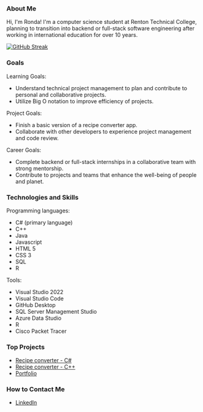 ### About Me
Hi, I'm Ronda! I'm a computer science student at Renton Technical College, planning to transition into backend or full-stack software engineering after working in international education for over 10 years. 

[![GitHub Streak](https://streak-stats.demolab.com?user=rondastar&theme=radical)](https://git.io/streak-stats)

### Goals
Learning Goals:
- Understand technical project management to plan and contribute to personal and collaborative projects.
- Utilize Big O notation to improve efficiency of projects.

Project Goals:
- Finish a basic version of a recipe converter app.
- Collaborate with other developers to experience project management and code review.

Career Goals:
- Complete backend or full-stack internships in a collaborative team with strong mentorship.
- Contribute to projects and teams that enhance the well-being of people and planet.

### Technologies and Skills
Programming languages: 
- C# (primary language)
- C++
- Java
- Javascript
- HTML 5
- CSS 3
- SQL
- R

Tools:
- Visual Studio 2022
- Visual Studio Code
- GitHub Desktop
- SQL Server Management Studio
- Azure Data Studio
- R
- Cisco Packet Tracer

### Top Projects
- [Recipe converter - C#]([url](https://github.com/rondastar/RecipeConverter))
- [Recipe converter - C++]([url](https://github.com/rondastar/RecipeCalc)https://github.com/rondastar/RecipeCalc)
- [Portfolio]([url](https://github.com/rondastar/Portfolio)https://github.com/rondastar/Portfolio)

### How to Contact Me
- [LinkedIn]([url](https://www.linkedin.com/in/rondarutherford/)https://www.linkedin.com/in/rondarutherford/)
